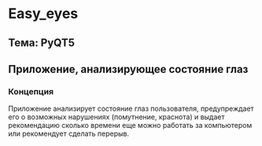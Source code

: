 # Easy_eyes
## Тема: PyQT5
## Приложение, анализирующее состояние глаз
### Концепция
Приложение анализирует состояние глаз пользователя, предупреждает его о возможных нарушениях (помутнение, краснота) и выдает рекомендацию сколько времени еще можно работать за компьютером или рекомендует сделать перерыв.

